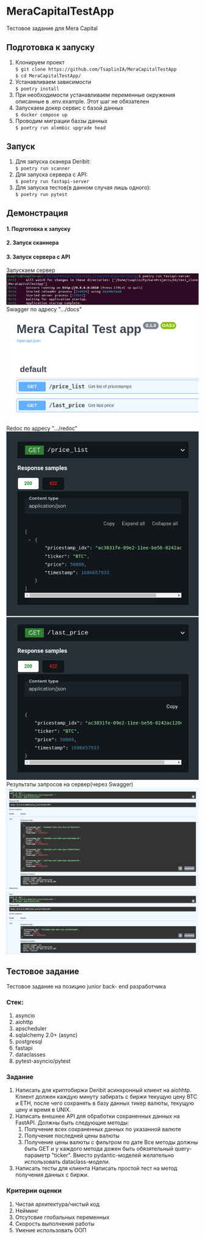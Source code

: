 # MeraCapitalTestApp
Тестовое задание для Mera Capital
## Подготовка к запуску
1. Клонируем проект  
`$ git clone https://github.com/TsaplinIA/MeraCapitalTestApp`  
`$ cd MeraCapitalTestApp/`
2. Устанавливаем зависимости  
`$ poetry install`
3. При необходимости устанавливаем переменные окружения описанные в .env.example.
Этот шаг не обязателен
4. Запускаем докер сервис с базой данных  
`$ docker compose up`
5. Проводим миграции баззы данных  
`$ poetry run alembic upgrade head`

## Запуск

1. Для запуска сканера Deribit:  
`$ poetry run scanner`
2. Для запуска сервера с API:  
`$ poetry run fastapi-server`
3. Для запуска тестов(в данном случая лишь одного):  
`$ poetry run pytest`

## Демонстрация
#### 1. Подготовка к запуску

#### 2. Запуск сканнера

#### 3. Запуск сервера с API  
Запускаем сервер
![Start server](./images/server-run.png)
Swagger по адресу ".../docs"
![swagger endpoints](./images/swagger-endpoints.png)
Redoc по адресу ".../redoc"
![swagger endpoints](./images/redoc-endpoint-price-list.png)
![swagger endpoints](./images/redoc-endpoint-last-price.png)
Результаты запросов на сервер(через Swagger)
![swagger endpoints](./images/swagger-curl-price-list.png)
![swagger endpoints](./images/swagger-curl-last-price.png)
## Тестовое задание
Тестовое задание на позицию junior back-
end разработчика   
### Стек:  
1. asyncio
2. aiohttp
3. apscheduler
4. sqlalchemy 2.0+ (async)
5. postgresql
6. fastapi
7. dataclasses
8. pytest-asyncio/pytest
### Задание
1. Написать для криптобиржи Deribit асинхронный клиент на aiohhtp.
Клиент должен каждую минуту забирать с биржи текущую цену BTC и ETH, после
чего сохранять в базу данных тикер валюты, текущую цену и время в UNIX.
2. Написать внешнее API для обработки сохраненных данных на FastAPI.
Должны быть следующие методы:
   1. Получение всех сохраненных данных по указанной валюте
   2. Получение последней цены валюты
   3. Получение цены валюты с фильтром по дате
Все методы должны быть GET и у каждого метода дожен быть обязятельный query-
параметр "ticker".
Вместо pydantic-моделей желательно использовать dataclass-модели.
3. Написать тесты для клиента
Написать простой тест на метод получения данных с биржи.
### Критерии оценки
1. Чистая архитектура/чистый код
2. Нейминг
3. Отсутсвие глобальных переменных
4. Скорость выполнения работы
5. Умение использовать ООП